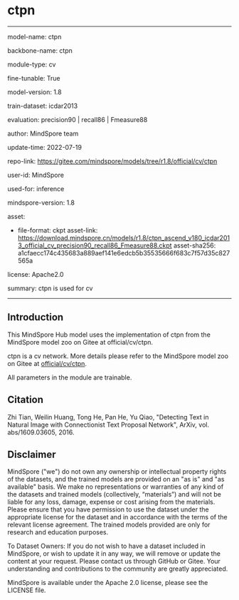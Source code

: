 # ctpn

---

model-name: ctpn

backbone-name: ctpn

module-type: cv

fine-tunable: True

model-version: 1.8

train-dataset: icdar2013

evaluation: precision90 | recall86 | Fmeasure88

author: MindSpore team

update-time: 2022-07-19

repo-link: <https://gitee.com/mindspore/models/tree/r1.8/official/cv/ctpn>

user-id: MindSpore

used-for: inference

mindspore-version: 1.8

asset:

-
    file-format: ckpt
    asset-link: <https://download.mindspore.cn/models/r1.8/ctpn_ascend_v180_icdar2013_official_cv_precision90_recall86_Fmeasure88.ckpt>
    asset-sha256: a1cfaecc174c435683a889aef141e6edcb5b35535666f683c7f57d35c827565a

license: Apache2.0

summary: ctpn is used for cv

---

## Introduction

This MindSpore Hub model uses the implementation of ctpn from the MindSpore model zoo on Gitee at official/cv/ctpn.

ctpn is a cv network. More details please refer to the MindSpore model zoo on Gitee at [official/cv/ctpn](https://gitee.com/mindspore/models/blob/r1.8/official/cv/ctpn/README.md).

All parameters in the module are trainable.

## Citation

Zhi Tian, Weilin Huang, Tong He, Pan He, Yu Qiao, "Detecting Text in Natural Image with Connectionist Text Proposal Network", ArXiv, vol. abs/1609.03605, 2016.

## Disclaimer

MindSpore ("we") do not own any ownership or intellectual property rights of the datasets, and the trained models are provided on an "as is" and "as available" basis. We make no representations or warranties of any kind of the datasets and trained models (collectively, “materials”) and will not be liable for any loss, damage, expense or cost arising from the materials. Please ensure that you have permission to use the dataset under the appropriate license for the dataset and in accordance with the terms of the relevant license agreement. The trained models provided are only for research and education purposes.

To Dataset Owners: If you do not wish to have a dataset included in MindSpore, or wish to update it in any way, we will remove or update the content at your request. Please contact us through GitHub or Gitee. Your understanding and contributions to the community are greatly appreciated.

MindSpore is available under the Apache 2.0 license, please see the LICENSE file.
